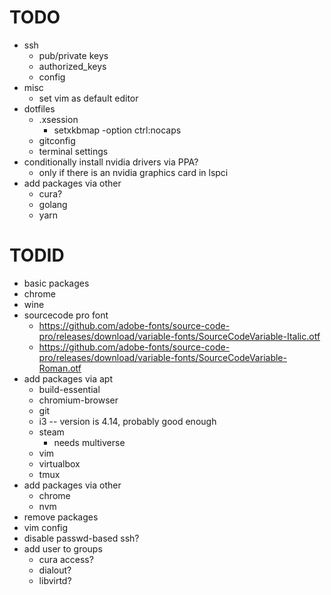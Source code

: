 # TODO

* ssh
  * pub/private keys
  * authorized_keys
  * config
* misc
  * set vim as default editor
* dotfiles
  * .xsession
    * setxkbmap -option ctrl:nocaps
  * gitconfig
  * terminal settings
* conditionally install nvidia drivers via PPA?
  * only if there is an nvidia graphics card in lspci
* add packages via other
  * cura?
  * golang
  * yarn

# TODID
* basic packages
* chrome
* wine
* sourcecode pro font
  * https://github.com/adobe-fonts/source-code-pro/releases/download/variable-fonts/SourceCodeVariable-Italic.otf
  * https://github.com/adobe-fonts/source-code-pro/releases/download/variable-fonts/SourceCodeVariable-Roman.otf
* add packages via apt
  * build-essential
  * chromium-browser
  * git
  * i3 -- version is 4.14, probably good enough
  * steam
    * needs multiverse
  * vim
  * virtualbox
  * tmux
* add packages via other
  * chrome
  * nvm
* remove packages
* vim config
* disable passwd-based ssh?
* add user to groups
  * cura access?
  * dialout?
  * libvirtd?
